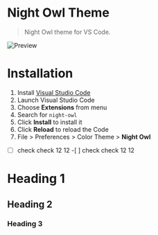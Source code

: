 # Night Owl Theme

> Night Owl theme for VS Code.

![Preview](images/preview.gif)

# Installation

1.  Install [Visual Studio Code](https://code.visualstudio.com/)
2.  Launch Visual Studio Code
3.  Choose **Extensions** from menu
4.  Search for `night-owl`
5.  Click **Install** to install it
6.  Click **Reload** to reload the Code
7.  File > Preferences > Color Theme > **Night Owl**

-[ ] check check 12 12 -[ ] check check 12 12

# Heading 1

## Heading 2

### Heading 3
